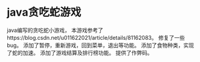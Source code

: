 # java贪吃蛇游戏
java编写的贪吃蛇小游戏，
本游戏参考了https://blog.csdn.net/u011622021/article/details/81162083。
修复了一些bug。
添加了暂停，重新游戏，回到菜单，退出等功能。
添加了食物种类，实现了蛇的加速。
添加了游戏结算及排行榜功能。
提供了作弊码。

